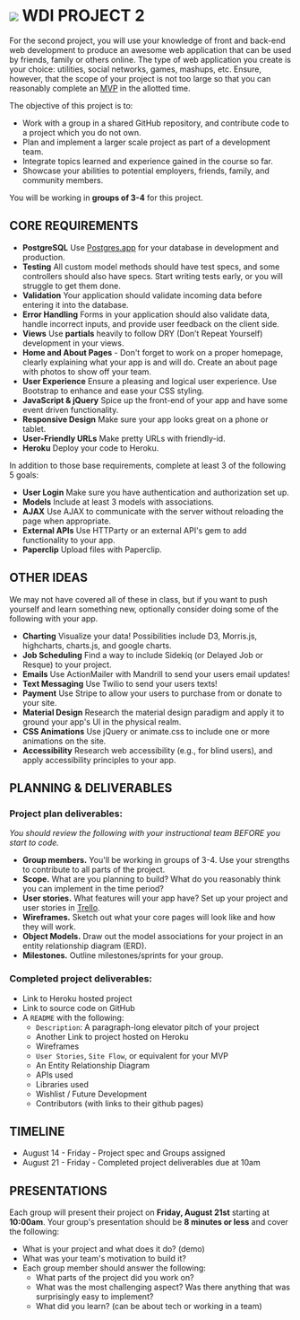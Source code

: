 # ![](https://ga-dash.s3.amazonaws.com/production/assets/logo-9f88ae6c9c3871690e33280fcf557f33.png) WDI PROJECT 2
For the second project, you will use your knowledge of front and back-end web development to produce an awesome web application that can be used by friends, family or others online. The type of web application you create is your choice: utilities, social networks, games, mashups, etc. Ensure, however, that the scope of your project is not too large so that you can reasonably complete an [MVP](http://en.wikipedia.org/wiki/Minimum_viable_product) in the allotted time.

The objective of this project is to:

* Work with a group in a shared GitHub repository, and contribute code to a project which you do not own.
* Plan and implement a larger scale project as part of a development team.
* Integrate topics learned and experience gained in the course so far.
* Showcase your abilities to potential employers, friends, family, and community members.

You will be working in **groups of 3-4** for this project.

## CORE REQUIREMENTS

* **PostgreSQL** Use [Postgres.app](http://postgresapp.com) for your database in development and production.
* **Testing** All custom model methods should have test specs, and some controllers should also have specs. Start writing tests early, or you will struggle to get them done.
* **Validation** Your application should validate incoming data before entering it into the database.
* **Error Handling** Forms in your application should also validate data, handle incorrect inputs, and provide user feedback on the client side.
* **Views** Use **partials** heavily to follow DRY (Don’t Repeat Yourself) development in your views.
* **Home and About Pages** - Don't forget to work on a proper homepage, clearly explaining what your app is and will do. Create an about page with photos to show off your team.
* **User Experience** Ensure a pleasing and logical user experience. Use Bootstrap to enhance and ease your CSS styling.
* **JavaScript & jQuery** Spice up the front-end of your app and have some event driven functionality.
* **Responsive Design** Make sure your app looks great on a phone or tablet.
* **User-Friendly URLs** Make pretty URLs with friendly-id.
* **Heroku** Deploy your code to Heroku.

In addition to those base requirements, complete at least 3 of the following 5 goals:
* **User Login** Make sure you have authentication and authorization set up.
* **Models** Include at least 3 models with associations.
* **AJAX** Use AJAX to communicate with the server without reloading the page when appropriate.
* **External APIs** Use HTTParty or an external API's gem to add functionality to your app.
* **Paperclip** Upload files with Paperclip.

## OTHER IDEAS

We may not have covered all of these in class, but if you want to push yourself and learn something new, optionally consider doing some of the following with your app.

* **Charting** Visualize your data! Possibilities include D3, Morris.js, highcharts, charts.js, and google charts.
* **Job Scheduling** Find a way to include Sidekiq (or Delayed Job or Resque) to your project.
* **Emails** Use ActionMailer with Mandrill to send your users email updates!
* **Text Messaging** Use  Twilio to send your users texts!
* **Payment** Use Stripe to allow your users to purchase from or donate to your site.
* **Material Design** Research the material design paradigm and apply it to ground your app's UI in the physical realm.
* **CSS Animations** Use jQuery or animate.css to include one or more animations on the site.
* **Accessibility** Research web accessibility (e.g., for blind users), and apply accessibility principles to your app.

## PLANNING & DELIVERABLES

### Project plan deliverables:

*You should review the following with your instructional team BEFORE you start to code.*

* **Group members.** You'll be working in groups of 3-4. Use your strengths to contribute to all parts of the project.
* **Scope.** What are you planning to build? What do you reasonably think you can implement in the time period?
* **User stories.** What features will your app have? Set up your project and user stories in [Trello](https://trello.com).
* **Wireframes.** Sketch out what your core pages will look like and how they will work.
* **Object Models.** Draw out the model associations for your project in an entity relationship diagram (ERD).
* **Milestones.** Outline milestones/sprints for your group.


### Completed project deliverables:

* Link to Heroku hosted project
* Link to source code on GitHub
* A `README` with the following:
  * `Description`: A paragraph-long elevator pitch of your project
  * Another Link to project hosted on Heroku
  * Wireframes
  * `User Stories`, `Site Flow`, or equivalent for your MVP
  * An Entity Relationship Diagram
  * APIs used
  * Libraries used
  * Wishlist / Future Development
  * Contributors (with links to their github pages)

## TIMELINE

* August 14 - Friday - Project spec and Groups assigned
* August 21 - Friday - Completed project deliverables due at 10am

## PRESENTATIONS

Each group will present their project on **Friday, August 21st** starting at **10:00am**. Your group's presentation should be **8 minutes or less** and cover the following:

* What is your project and what does it do? (demo)
* What was your team's motivation to build it?
* Each group member should answer the following:
  * What parts of the project did you work on?
  * What was the most challenging aspect? Was there anything that was surprisingly easy to implement?
  * What did you learn? (can be about tech or working in a team)
